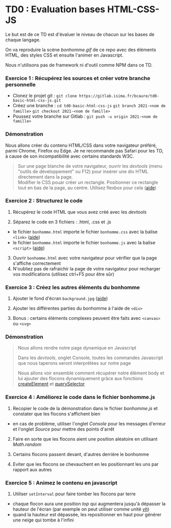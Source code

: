 # TD0 : Evaluation bases HTML-CSS-JS

Le but est de ce TD est d'évaluer le niveau de chacun sur les bases de chaque langage.

On va reproduire la scène _bonhomme.gif_ de ce repo avec des éléments HTML, des styles CSS et ensuite l'animer en Javascript.

Nous n'utilisons pas de framework ni d'outil comme NPM dans ce TD.

### Exercice 1 : Récupérez les sources et créer votre branche personnelle
- Clonez le projet git : 
`git clone https://gitlab.isima.fr/bcaure/td0-basic-html-css-js.git`
- Créez une branche :
`cd td0-basic-html-css-js`
`git branch 2021-<nom de famille>`
`git checkout 2021-<nom de famille>`
- Poussez votre branche sur Gitlab :
`git push -u origin 2021-<nom de famille>`


### Démonstration

Nous allons créer du contenu HTML/CSS dans votre navigateur préféré, parmi Chrome, Firefox ou Edge. Je ne recommande pas Safari pour les TD, à cause de son incompatibilité avec certains standards W3C. 

> Sur une page blanche de votre navigateur, ouvrir les _devtools_ (menu "outils de développement" ou F12) pour insérer une div HTML directement dans la page.  
> Modifier le CSS pouar créer un rectangle. 
> Positionner ce rectangle tout en bas de la page, au centre. Utilisez flexbox pour cela ([aide](https://css-tricks.com/snippets/css/a-guide-to-flexbox/))


### Exercice 2 : Structurez le code

1. Récupérez le code HTML que vous avez créé avec les _devtools_

2. Séparez le code en 3 fichiers : .html, .css et .js
  - le fichier `bonhomme.html` importe le fichier `bonhomme.css` avec la balise `<link>` ([aide](https://developer.mozilla.org/en-US/docs/Web/HTML/Element/link))
  - le fichier `bonhomme.html` importe le fichier `bonhomme.js` avec la balise `<script>` ([aide](https://developer.mozilla.org/fr/docs/Web/HTML/Element/script#Exemples))

3. Ouvrir `bonhomme.html` avec votre navigateur pour vérifier que la page s'affiche correctement
4. N'oubliez pas de rafraichir la page de votre navigateur pour recharger vos modifications (utilisez ctrl+F5 pour être sûr)

### Exercice 3 : Créez les autres éléments du bonhomme

1. Ajouter le fond d'écran `background.jpg` ([aide](https://developer.mozilla.org/fr/docs/Web/CSS/CSS_Backgrounds_and_Borders/Scaling_background_images#Valeurs_sp%C3%A9ciales_contain_et_cover))

2. Ajouter les différentes parties du bonhomme à l'aide de `<div>`

3. Bonus : certains éléments complexes peuvent être faits avec `<canvas>` ou `<svg>`


### Démonstration

> Nous allons rendre notre page dynamique en Javascript
>
> Dans les _devtools_, onglet Console, toutes les commandes Javascript que nous taperons seront interprétées sur notre page
>
> Nous allons voir ensemble comment récupérer notre élément body et lui ajouter des flocons dynamiquement grâce aux fonctions [createElement](https://developer.mozilla.org/en-US/docs/Web/API/Document/createElement) et [querySelector](https://developer.mozilla.org/en-US/docs/Web/API/Document/querySelector)


### Exercice 4 : Améliorez le code dans le fichier bonhomme.js

1. Recopier le code de la démonstration dans le fichier _bonhomme.js_ et constater que les flocons s'affichent bien
  - en cas de problème, utiliser l'onglet _Console_ pour les messages d'erreur et l'onglet _Source_ pour mettre des points d'arrêt

2. Faire en sorte que les flocons aient une position aléatoire en utilisant _Math.random_

3. Certains flocons passent devant, d'autres derrière le bonhomme

4. Eviter que les flocons se chevauchent en les positionnant les uns par rapport aux autres

### Exercice 5 : Animez le contenu en javascript

1. Utiliser `setInterval` pour faire tomber les flocons par terre
  - chaque flocon aura une position _top_ qui augmentera jusqu'à dépasser la hauteur de l'écran (par exemple on peut utiliser comme unité [_vh_](https://developer.mozilla.org/en-US/docs/Learn/CSS/Building_blocks/Sizing_items_in_CSS#Viewport_units)) 
  - quand la hauteur est dépassée, les repositionner en haut pour générer une neige qui tombe à l'infini

